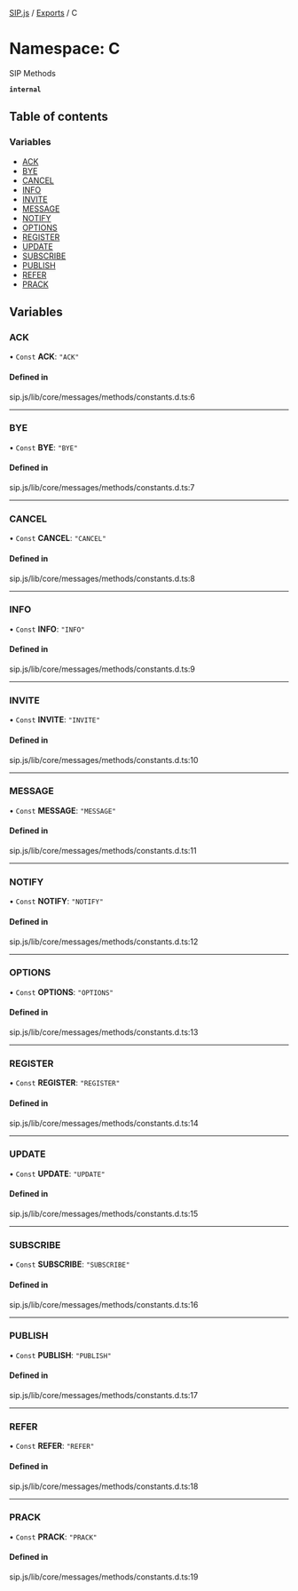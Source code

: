 [SIP.js](../README.md) / [Exports](../modules.md) / C

# Namespace: C

SIP Methods

**`internal`**

## Table of contents

### Variables

- [ACK](C.md#ack)
- [BYE](C.md#bye)
- [CANCEL](C.md#cancel)
- [INFO](C.md#info)
- [INVITE](C.md#invite)
- [MESSAGE](C.md#message)
- [NOTIFY](C.md#notify)
- [OPTIONS](C.md#options)
- [REGISTER](C.md#register)
- [UPDATE](C.md#update)
- [SUBSCRIBE](C.md#subscribe)
- [PUBLISH](C.md#publish)
- [REFER](C.md#refer)
- [PRACK](C.md#prack)

## Variables

### ACK

• `Const` **ACK**: ``"ACK"``

#### Defined in

sip.js/lib/core/messages/methods/constants.d.ts:6

___

### BYE

• `Const` **BYE**: ``"BYE"``

#### Defined in

sip.js/lib/core/messages/methods/constants.d.ts:7

___

### CANCEL

• `Const` **CANCEL**: ``"CANCEL"``

#### Defined in

sip.js/lib/core/messages/methods/constants.d.ts:8

___

### INFO

• `Const` **INFO**: ``"INFO"``

#### Defined in

sip.js/lib/core/messages/methods/constants.d.ts:9

___

### INVITE

• `Const` **INVITE**: ``"INVITE"``

#### Defined in

sip.js/lib/core/messages/methods/constants.d.ts:10

___

### MESSAGE

• `Const` **MESSAGE**: ``"MESSAGE"``

#### Defined in

sip.js/lib/core/messages/methods/constants.d.ts:11

___

### NOTIFY

• `Const` **NOTIFY**: ``"NOTIFY"``

#### Defined in

sip.js/lib/core/messages/methods/constants.d.ts:12

___

### OPTIONS

• `Const` **OPTIONS**: ``"OPTIONS"``

#### Defined in

sip.js/lib/core/messages/methods/constants.d.ts:13

___

### REGISTER

• `Const` **REGISTER**: ``"REGISTER"``

#### Defined in

sip.js/lib/core/messages/methods/constants.d.ts:14

___

### UPDATE

• `Const` **UPDATE**: ``"UPDATE"``

#### Defined in

sip.js/lib/core/messages/methods/constants.d.ts:15

___

### SUBSCRIBE

• `Const` **SUBSCRIBE**: ``"SUBSCRIBE"``

#### Defined in

sip.js/lib/core/messages/methods/constants.d.ts:16

___

### PUBLISH

• `Const` **PUBLISH**: ``"PUBLISH"``

#### Defined in

sip.js/lib/core/messages/methods/constants.d.ts:17

___

### REFER

• `Const` **REFER**: ``"REFER"``

#### Defined in

sip.js/lib/core/messages/methods/constants.d.ts:18

___

### PRACK

• `Const` **PRACK**: ``"PRACK"``

#### Defined in

sip.js/lib/core/messages/methods/constants.d.ts:19
